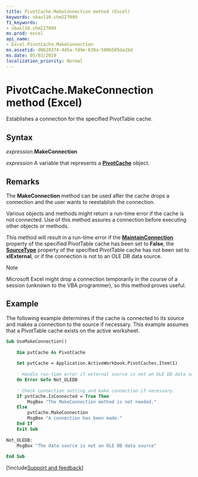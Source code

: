 ```yaml
---
title: PivotCache.MakeConnection method (Excel)
keywords: vbaxl10.chm227099
f1_keywords:
- vbaxl10.chm227099
ms.prod: excel
api_name:
- Excel.PivotCache.MakeConnection
ms.assetid: d0b29374-4d5a-7d9e-630a-500b505da1bd
ms.date: 05/03/2019
localization_priority: Normal
---
```



# PivotCache.MakeConnection method (Excel)

Establishes a connection for the specified PivotTable cache.


## Syntax

_expression_.**MakeConnection**

_expression_ A variable that represents a **[PivotCache](Excel.PivotCache.md)** object.


## Remarks

The **MakeConnection** method can be used after the cache drops a connection and the user wants to reestablish the connection.

Various objects and methods might return a run-time error if the cache is not connected. Use of this method assures a connection before executing other objects or methods.

This method will result in a run-time error if the **[MaintainConnection](excel.pivotcache.maintainconnection.md)** property of the specified PivotTable cache has been set to **False**, the **[SourceType](excel.pivotcache.sourcetype.md)** property of the specified PivotTable cache has not been set to **xlExternal**, or if the connection is not to an OLE DB data source.

> [!NOTE] 
> Microsoft Excel might drop a connection temporarily in the course of a session (unknown to the VBA programmer), so this method proves useful.


## Example

The following example determines if the cache is connected to its source and makes a connection to the source if necessary. This example assumes that a PivotTable cache exists on the active worksheet.

```vb
Sub UseMakeConnection() 
 
    Dim pvtCache As PivotCache 
 
    Set pvtCache = Application.ActiveWorkbook.PivotCaches.Item(1) 
 
    ' Handle run-time error if external source is not an OLE DB data source. 
    On Error GoTo Not_OLEDB 
 
    ' Check connection setting and make connection if necessary. 
    If pvtCache.IsConnected = True Then 
        MsgBox "The MakeConnection method is not needed." 
    Else 
        pvtCache.MakeConnection 
        MsgBox "A connection has been made." 
    End If 
    Exit Sub 
 
Not_OLEDB: 
    MsgBox "The data source is not an OLE DB data source" 
 
End Sub
```




[!include[Support and feedback](~/includes/feedback-boilerplate.md)]